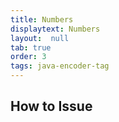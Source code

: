 ```yaml
---
title: Numbers
displaytext: Numbers
layout:  null
tab: true
order: 3
tags: java-encoder-tag
---
```


## How to  Issue